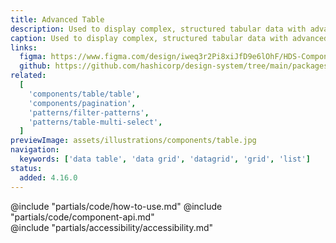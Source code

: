```yaml
---
title: Advanced Table
description: Used to display complex, structured tabular data with advanced features.
caption: Used to display complex, structured tabular data with advanced features.
links:
  figma: https://www.figma.com/design/iweq3r2Pi8xiJfD9e6lOhF/HDS-Components-v2.0?node-id=67216-35163&t=w8xQlWxzH7bwXLe2-1
  github: https://github.com/hashicorp/design-system/tree/main/packages/components/src/components/hds/advanced-table
related:
  [
    'components/table/table',
    'components/pagination',
    'patterns/filter-patterns',
    'patterns/table-multi-select',
  ]
previewImage: assets/illustrations/components/table.jpg
navigation:
  keywords: ['data table', 'data grid', 'datagrid', 'grid', 'list']
status:
  added: 4.16.0
---
```


<section data-tab="Code">
  @include "partials/code/how-to-use.md"
  @include "partials/code/component-api.md"
</section>

<section data-tab="Accessibility">
  @include "partials/accessibility/accessibility.md"
</section>
